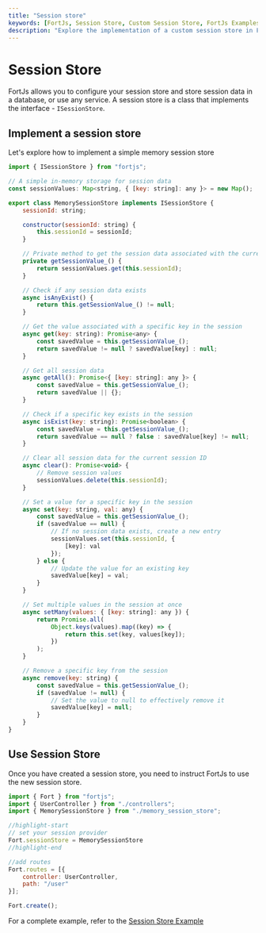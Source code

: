 ```yaml
---
title: "Session store"
keywords: [FortJs, Session Store, Custom Session Store, FortJs Examples, Web Development, Node.js]
description: "Explore the implementation of a custom session store in FortJs. Learn how to manage user sessions efficiently for your FortJs applications."
---
```


# Session Store

FortJs allows you to configure your session store and store session data in a database, or use any service. A session store is a class that implements the interface - `ISessionStore`.

## Implement a session store

Let's explore how to implement a simple memory session store 

```js
import { ISessionStore } from "fortjs";

// A simple in-memory storage for session data
const sessionValues: Map<string, { [key: string]: any }> = new Map();

export class MemorySessionStore implements ISessionStore {
    sessionId: string;

    constructor(sessionId: string) {
        this.sessionId = sessionId;
    }

    // Private method to get the session data associated with the current session ID
    private getSessionValue_() {
        return sessionValues.get(this.sessionId);
    }

    // Check if any session data exists
    async isAnyExist() {
        return this.getSessionValue_() != null;
    }

    // Get the value associated with a specific key in the session
    async get(key: string): Promise<any> {
        const savedValue = this.getSessionValue_();
        return savedValue != null ? savedValue[key] : null;
    }

    // Get all session data
    async getAll(): Promise<{ [key: string]: any }> {
        const savedValue = this.getSessionValue_();
        return savedValue || {};
    }

    // Check if a specific key exists in the session
    async isExist(key: string): Promise<boolean> {
        const savedValue = this.getSessionValue_();
        return savedValue == null ? false : savedValue[key] != null;
    }

    // Clear all session data for the current session ID
    async clear(): Promise<void> {
        // Remove session values
        sessionValues.delete(this.sessionId);
    }

    // Set a value for a specific key in the session
    async set(key: string, val: any) {
        const savedValue = this.getSessionValue_();
        if (savedValue == null) {
            // If no session data exists, create a new entry
            sessionValues.set(this.sessionId, {
                [key]: val
            });
        } else {
            // Update the value for an existing key
            savedValue[key] = val;
        }
    }

    // Set multiple values in the session at once
    async setMany(values: { [key: string]: any }) {
        return Promise.all(
            Object.keys(values).map((key) => {
                return this.set(key, values[key]);
            })
        );
    }

    // Remove a specific key from the session
    async remove(key: string) {
        const savedValue = this.getSessionValue_();
        if (savedValue != null) {
            // Set the value to null to effectively remove it
            savedValue[key] = null;
        }
    }
}
```

## Use Session Store

Once you have created a session store, you need to instruct FortJs to use the new session store.

```js
import { Fort } from "fortjs";
import { UserController } from "./controllers";
import { MemorySessionStore } from "./memory_session_store";

//highlight-start
// set your session provider
Fort.sessionStore = MemorySessionStore
//highlight-end

//add routes
Fort.routes = [{
    controller: UserController,
    path: "/user"
}];

Fort.create();
```

For a complete example, refer to the [Session Store Example](https://github.com/ujjwalguptaofficial/fortjs-examples/tree/master/session-store)